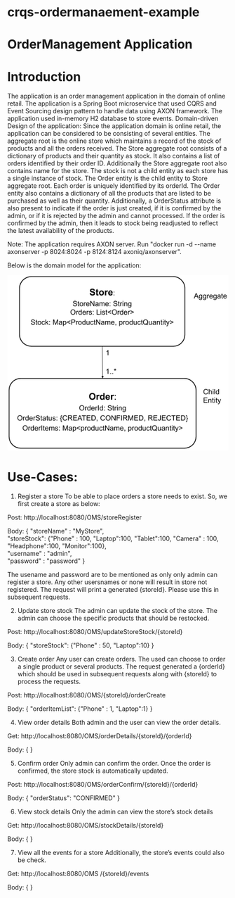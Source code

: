 # crqs-ordermanaement-example

# OrderManagement Application

# Introduction
The application is an order management application in the domain of online retail. The application is a Spring Boot microservice that used CQRS and Event Sourcing design pattern to handle data using AXON framework. The application used in-memory H2 database to store events. 
Domain-driven Design of the application:
Since the application domain is online retail, the application can be considered to be consisting of several entities. The aggregate root is the online store which maintains a record of the stock of products and all the orders received. The Store aggregate root consists of a dictionary of products and their quantity as stock. It also contains a list of orders identified by their order ID. Additionally the Store aggregate root also contains name for the store. The stock is not a child entity as each store has a single instance of stock.
The Order entity is the child entity to Store aggregate root. Each order is uniquely identified by its orderId. The Order entity also contains a dictionary of all the products that are listed to be purchased as well as their quantity. Additionally, a OrderStatus attribute is also present to indicate if the order is just created, if it is confirmed by the admin, or if it is rejected by the admin and cannot processed. If the order is confirmed by the admin, then it leads to stock being readjusted to reflect the latest availability of the products.

Note: The application requires AXON server. Run "docker run -d --name axonserver -p 8024:8024 -p 8124:8124 axoniq/axonserver".

Below is the domain model for the application:

![header image](https://github.com/GururajM/crqs-ordermanaement-example/blob/master/Domain_model.png)

# Use-Cases:
1.	Register a store
To be able to place orders a store needs to exist. So, we first create a store as below:

Post: 	http://localhost:8080/OMS/storeRegister

Body: {
  		"storeName" : "MyStore",      
            "storeStock": {"Phone" : 100, "Laptop":100, "Tablet":100, "Camera" : 100,   "Headphone":100, "Monitor":100},      
		  "username" : "admin",      
		  "password" : "password"
}

The usename and password are to be mentioned as only only admin can register a store. Any other usersnames or none will result in store not registered. The request will print a generated {storeId}. Please use this in subsequent requests.

2.	Update store stock
The admin can update the stock of the store. The admin can choose the specific products that should be restocked. 

Post: 	http://localhost:8080/OMS/updateStoreStock/{storeId}

Body: {
"storeStock": {"Phone" : 50, "Laptop":10}
}

3.	Create order
Any user can create orders. The used can choose to order a single product or several products. The request generated a {orderId} which should be used in subsequent requests along with {storeId} to process the requests.

Post: 	http://localhost:8080/OMS/{storeId}/orderCreate

Body: {
			"orderItemList": {"Phone" : 1, "Laptop":1}
}

4.	View order details
Both admin and the user can view the order details. 

Get:	http://localhost:8080/OMS/orderDetails/{storeId}/{orderId}

Body: { }

5.	Confirm order
Only admin can confirm the order. Once the order is confirmed, the store stock is automatically updated.

Post:	http://localhost:8080/OMS/orderConfirm/{storeId}/{orderId}

Body: {
"orderStatus": "CONFIRMED"
}

6.	View stock details
Only the admin can view the store’s stock details

Get: http://localhost:8080/OMS/stockDetails/{storeId}

Body: {
		}
    
7.	View all the events for a store
Additionally, the store’s events could also be check.

Get: http://localhost:8080/OMS /{storeId}/events

Body: {	}
